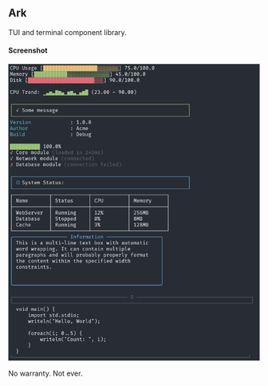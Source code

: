 ## Ark

TUI and terminal component library.

#### Screenshot

<img src="assets/screen.png">

No warranty. Not ever.
